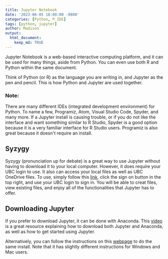 ```yaml
---
title: Jupyter Notebook
date: '2023-06-05 18:00:00 -0800'
categories: [Python, P_IDE]
tags: [python, jupyter]
author: Madison
output: 
  html_document:
    keep_md: TRUE
---
```





Jupyter Notebook is a web-based interactive computing platform, and it can be used for many things, aside from Python. You can even use both R and Python within the same document.

Think of Python (or R) as the language you are writing in, and Jupyter as the pen and pencil. This is how Python and Jupyter are used together.

### Note:

There are many different IDEs (integrated development environment) for Python. To name a few, Programiz, Atom, Visual Studio Code, Spyder, and many more. If a Jupyter install is causing trouble, or if you do not like the interface and want something similar to R Studio, Spyder is a good option because it is a very familiar interface for R Studio users. Programiz is also great because it doesn't require an install.

## Syzygy

Syzygy (pronunciation up for debate) is a great way to use Jupyter without having to download it to your local computer. However, it does require your UBC login to use. It also can access your local files as well as UBC OneDrive files. To use, simply follow this [link](https://ubc.syzygy.ca/), click the sign on button in the top right, and use your UBC login to sign in. You will be able to creat files, view existing files, and enjoy all of the functionalities that Jupyter has to offer.

## Downloading Jupyter

If you prefer to download Jupyter, it can be done with Anaconda. This [video](https://www.youtube.com/watch?v=WUeBzT43JyY) is a great resource explaining how to download both Jupyter and Anaconda, as well as how to get started using Jupyter.

Alternatively, you can follow the instructions on this [webpage](https://www.codecademy.com/article/setting-up-jupyter-notebook) to do the same install. Note that it has slightly different instructions for Windows and Mac users.
